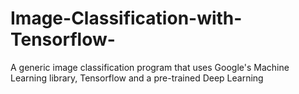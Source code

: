 # Image-Classification-with-Tensorflow-
A generic image classification program that uses Google's Machine Learning library, Tensorflow and a pre-trained Deep Learning
